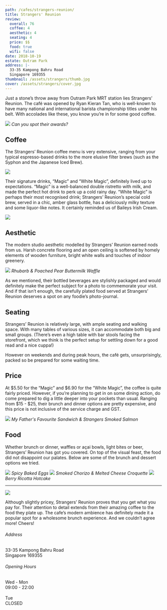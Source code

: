 ```yaml
---
path: /cafes/strangers-reunion/
title: Strangers' Reunion
review:
  overall: 76
  coffee: 4
  aesthetic: 4
  seating: 4
  price: $$
  food: true
  wifi: false
date: 2018-10-19
estate: Outram Park
address: |-
  33-35 Kampong Bahru Road
  Singapore 169355
thumbnail: /assets/strangers/thumb.jpg
cover: /assets/strangers/cover.jpg
---
```


Just a stone’s throw away from Outram Park MRT station lies Strangers’ Reunion<!--more-->. The café was opened by Ryan Kieran Tan, who is well-known to have many national and international barista championship titles under his belt. With accolades like these, you know you’re in for some good coffee.

![](/assets/strangers/1.jpg)
_Can you spot their awards?_

## Coffee

The Strangers’ Reunion coffee menu is very extensive, ranging from your typical espresso-based drinks to the more elusive filter brews (such as the Syphon and the Japanese Iced Brew).

![](/assets/strangers/2.jpg)

Their signature drinks, “Magic” and “White Magic”, definitely lived up to expectations. “Magic” is a well-balanced double ristretto with milk, and made the perfect hot drink to perk up a cold rainy day. “White Magic” is perhaps their most recognised drink; Strangers’ Reunion’s special cold brew, served in a chic, amber glass bottle, has a deliciously milky texture and some liquor-like notes. It certainly reminded us of Baileys Irish Cream.

![](/assets/strangers/3.jpg)

## Aesthetic

The modern studio aesthetic modelled by Strangers’ Reunion earned nods from us. Harsh concrete flooring and an open ceiling is softened by homely elements of wooden furniture, bright white walls and touches of indoor greenery.

![](/assets/strangers/4.jpg)
_Rhubarb & Poached Pear Buttermilk Waffle_

As we mentioned, their bottled beverages are stylishly packaged and would definitely make the perfect subject for a photo to commemorate your visit. And if that isn’t enough, the carefully plated food served at Strangers’ Reunion deserves a spot on any foodie’s photo-journal.

## Seating

Strangers’ Reunion is relatively large, with ample seating and walking space. With many tables of various sizes, it can accommodate both big and small groups. (There’s even a high table with bar stools facing the storefront, which we think is the perfect setup for settling down for a good read and a nice cuppa!)

However on weekends and during peak hours, the café gets, unsurprisingly, packed so be prepared for some waiting time.

## Price

At $5.50 for the “Magic” and $6.90 for the “White Magic”, the coffee is quite fairly priced. However, if you’re planning to get in on some dining action, do come prepared to dig a little deeper into your pockets than usual. Ranging from $15 - $25, their brunch and dinner options are pretty expensive, and this price is not inclusive of the service charge and GST.

![](/assets/strangers/5.jpg)
_My Father's Favourite Sandwich & Strangers Smoked Salmon_

## Food

Whether brunch or dinner, waffles or açai bowls, light bites or beer, Strangers’ Reunion has got you covered. On top of the visual feast, the food did not disappoint our palates. Below are some of the brunch and dessert options we tried.

![](/assets/strangers/6.jpg)
_Spicy Baked Eggs_
![](/assets/strangers/7.jpg)
_Smoked Chorizo & Melted Cheese Croquette_
![](/assets/strangers/8.jpg)
_Berry Ricotta Hotcake_

<hr class="text-divider">

![](/assets/strangers/9.jpg)

Although slightly pricey, Strangers’ Reunion proves that you get what you pay for. Their attention to detail extends from their amazing coffee to the food they plate up. The cafe’s modern ambience has definitely made it a popular spot for a wholesome brunch experience. And we couldn’t agree more! Cheers!

<div class="info">
  <div class="info__address">
    <h6>Address</h6>
    <p>
      33-35 Kampong Bahru Road<!--
      --><br>
      Singapore 169355
    </p>
  </div>
  <div class="info__opening">
    <h6>Opening Hours</h6>
    <p>
      Wed - Mon
      <br>
      09:00 - 22:00
      <br><br>
      Tue
      <br>
      CLOSED
    </p>
  </div>
</div>
